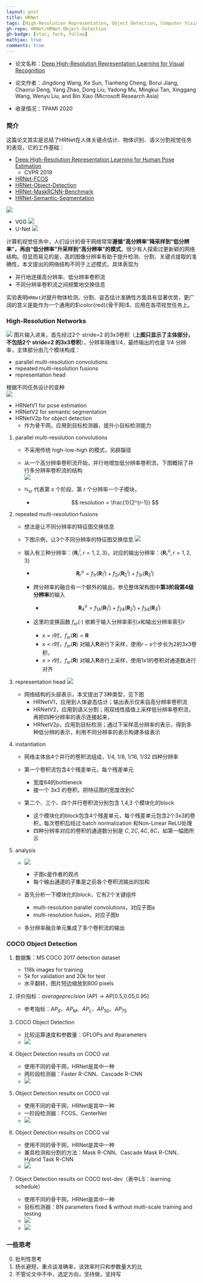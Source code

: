```yaml
---
layout: post
title: HRNet
tags: [High-Resolution Representation, Object Detection, Computer Vision]
gh-repo: HRNet/HRNet-Object-Detection
gh-badge: [star, fork, follow]
mathjax: true
comments: true
---
```


* 论文名称：[Deep High-Resolution Representation Learning for Visual Recognition](https://ieeexplore.ieee.org/document/9052469)

- 论文作者：Jingdong Wang, Ke Sun, Tianheng Cheng, Borui Jiang, Chaorui Deng, Yang Zhao, Dong Liu, Yadong Mu, Mingkui Tan, Xinggang Wang, Wenyu Liu, and Bin Xiao (Microsoft Research Asia)

- 收录情况：TPAMI 2020

### 简介
这篇论文其实是总结了HRNet在人体关键点估计、物体识别、语义分割视觉任务的表现，它的工作基础：
* [Deep High-Resolution Representation Learning for Human Pose Estimation](https://arxiv.org/abs/1902.09212)
    - CVPR 2019
* [HRNet-FCOS](https://github.com/HRNet/HRNet-FCOS)
* [HRNet-Object-Detection](https://github.com/HRNet/HRNet-Object-Detection)
* [HRNet-MaskRCNN-Benchmark](https://github.com/HRNet/HRNet-MaskRCNN-Benchmark)
* [HRNet-Semantic-Segmentation](https://github.com/HRNet/HRNet-Semantic-Segmentation)

![](../img/post/hrnet_fig1.png)

* VGG ![](../img/post/vgg_architecture.png)
* U-Net ![](../img/post/unet_architecture.png)

计算机视觉任务中，人们设计的骨干网络常常**遵循“高分辨率”降采样到“低分辨率”，再由“低分辨率”升采样到“高分辨率”的模式**，很少有人探索过更新颖的网络结构。但显而易见的是，高的图像分辨率有助于提升检测、分割、关键点提取的准确性，本文提出的网络结构不同于上述模式，具体表现为

* 并行地连接高分辨率、低分辨率卷积流
* 不同分辨率卷积流之间频繁地交换信息

实验表明`HRNet`对提升物体检测、分割、姿态估计准确性方面具有显著优势，更广阔的意义是能作为一个通用的$\color{red}{骨干网}$，应用在各项视觉任务上。

### High-Resolution Networks

![](../img/post/hrnet_fig2.png)
图片输入进来，首先经过2个 stride=2 的3x3卷积（**上图只显示了主体部分，不包括2个 stride=2 的3x3卷积**），分辨率降维1/4，最终输出的也是 1/4 分辨率，主体部分由几个模块构成：
* parallel multi-resolution convolutions
* repeated multi-resolution fusions
* representation head

根据不同任务设计的变种  
![](../img/post/hrnet_fig4.png)
* HRNetV1 for pose estimation
* HRNetV2 for semantic segmentation
* HRNetV2p for object detection
    - 作为骨干网，应用到目标检测器，提升小目标检测能力


1. parallel multi-resolution convolutions
    - 不采用传统 high-low-high 的模式，另辟蹊径
    - 从一个高分辨率卷积流开始，并行地增加低分辨率卷积流，下图概括了并行多分辨率卷积流的结构  
    ![](../img/post/hrnet_eq1.png)

    - $\mathbb{N}_{sr}$ 代表第 $s$ 个阶段、第 $r$ 个分辨率一个子模块，
        - $$ resolution = \frac{1}{2^{r-1}} $$

2. repeated multi-resolution fusions
    - 想法是让不同分辨率的特征图交换信息
    - 下图示例，让3个不同分辨率的特征图交换信息
    ![](../img/post/hrnet_fig3.png)

    - 输入有三种分辨率：$\{ \textbf{R}_r^i, r=1,2,3 \}$，对应的输出分辨率：$\{ \textbf{R}_r^o, r=1,2,3 \}$
        - $$ \textbf{R}_r^o = f_{1r}(\textbf{R}_1^i) + f_{2r}(\textbf{R}_2^i) + f_{3r}(\textbf{R}_3^i) $$

        - 跨分辨率的融合有一个额外的输出，参见整体架构图中**第3阶段第4级分辨率**的输入
            - $$ \textbf{R}_4^o = f_{14}(\textbf{R}_1^i) + f_{24}(\textbf{R}_2^i) + f_{34}(\textbf{R}_3^i) $$

        - 这里的变换函数 $f_{xr}(\cdot)$ 依赖于输入分辨率索引$x$和输出分辨率索引$r$
            - $x = r$时，$f_{xr}(\textbf{R}) = \textbf{R}$
            - $x \lt r$时，$f_{xr}(\textbf{R})$ 对输入$\textbf{R}$进行下采样，使用$r-s$个步长为2的3x3卷积，
            - $x \gt r$时，$f_{xr}(\textbf{R})$ 对输入$\textbf{R}$进行上采样，使用1x1的卷积对通道数进行对齐

3. representation head
    ![](../img/post/hrnet_fig4.png)
    - 网络结构的头部表示，本文提出了3种类型，见下图
        - HRNetV1，应用到人体姿态估计；输出表示仅来自高分辨率卷积流
        - HRNetV2，应用到语义分割；用双线性插值上采样低分辨率卷积流，再把四种分辨率的表示连接起来，
        - HRNetV2p，应用到目标检测；通过下采样高分辨率的表示，得到多种低分辨的表示，利用不同分辨率的表示构建多级表示

4. instantiation
    - 网络主体由4个并行的卷积流组成，1/4, 1/8, 1/16, 1/32 四种分辨率
    - 第一个卷积流包含4个残差单元，每个残差单元
        - 宽度64的bottleneck
        - 接一个 3x3 的卷积，把特征图的宽度改到$C$

    - 第二个、三个、四个并行卷积流分别包含 1,4,3 个模块化的block
        - 这个模块化的block包含4个残差单元，每个残差单元包含2个3x3的卷积，每次卷积后经过 batch normalization 和Non-Linear ReLU处理
        - 四种分辨率对应的卷积的通道数分别是 $C, 2C, 4C, 8C$，如第一幅图所示

5. analysis
    - ![](../img/post/hrnet_fig5.png)
        - 子图c是作者的观点
        - 每个输出通道的子集是之前各个卷积流输出的加和

    - 首先分析一下模块化的block，它有2个关键组件
        - multi-resolution parallel convolutions，对应子图a 
        - multi-resolution fusion，对应子图b

    - 多分辨率融合单元集成了多个卷积流的输出
    
### COCO Object Detection
1. 数据集：MS COCO 2017 detection dataset
    - 118k images for training
    - 5k for validation and 20k for test
    - 水平翻转，图片短边缩放到800 pixels

2. 评价指标：$average precision$ (AP) $\rightarrow$ AP[0.5,0.05,0.95]
    - 参考指标：$AP_S$、$AP_M$、$AP_L$、$AP_{50}$、$AP_{75}$

2. COCO Object Detection
    - 比较运算速度和参数量：GFLOPs and #parameters
    * ![](../img/post/hrnet_tab7.png)

3. Object Detection results on COCO val
    - 使用不同的骨干网，HRNet是其中一种
    - 两阶段检测器：Faster R-CNN、Cascade R-CNN
    * ![](../img/post/hrnet_tab8.png)

4. Object Detection results on COCO val
    * 使用不同的骨干网，HRNet是其中一种
    * 一阶段检测器：FCOS、CenterNet
    * ![](../img/post/hrnet_tab9.png)

5. Object Detection results on COCO val
    - 使用不同的骨干网，HRNet是其中一种
    - 兼具检测和分割的方法：Mask R-CNN、Cascade Mask R-CNN、Hybrid Task R-CNN
    * ![](../img/post/hrnet_tab10.png)

6. Object Detection results on COCO test-dev（表中LS：learning schedule）
    - 使用不同的骨干网，HRNet是其中一种
    - 目标检测器：BN parameters fixed & without mutli-scale training and testing
    * ![](../img/post/hrnet_tab11_1.png)
    * ![](../img/post/hrnet_tab11_2.png)

### 一些思考
0. 批判性思考
1. 扬长避短，重点谈准确率，谈效率时只和参数量大的比
2. 不管论文中不中，选定方向，坚持做，坚持写
